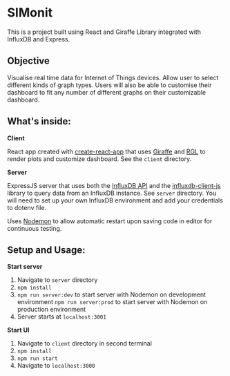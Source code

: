 # SIMonit

This is a project built using React and Giraffe Library integrated with InfluxDB and Express.

## Objective
Visualise real time data for Internet of Things devices. Allow user to select different kinds of graph types. Users will also be able to 
customise their dashboard to fit any number of different graphs on their customizable dashboard.

## What's inside:

**Client**

React app created with [create-react-app](https://github.com/facebook/create-react-app) that uses [Giraffe](https://github.com/influxdata/giraffe) and [RGL](https://github.com/react-grid-layout/react-grid-layout) to render plots and customize dashboard. See the `client` directory.

**Server**

ExpressJS server that uses both the [InfluxDB API](https://docs.influxdata.com/influxdb/v2.0/reference/api/) and the [influxdb-client-js](https://github.com/influxdata/influxdb-client-js) library to query data from an InfluxDB instance. See `server` directory. You will need to set up your own InfluxDB environment and add your credentials to dotenv file.

Uses [Nodemon](https://nodemon.io/) to allow automatic restart upon saving code in editor for continuous testing.

## Setup and Usage:

**Start server**
1. Navigate to `server` directory
2. `npm install`
3. `npm run server:dev` to start server with Nodemon on development environment `npm run server:prod` to start server with Nodemon on production environment
4. Server starts at `localhost:3001`

**Start UI**

1. Navigate to `client` directory in second terminal
2. `npm install`
3. `npm run start`
4. Navigate to `localhost:3000`
